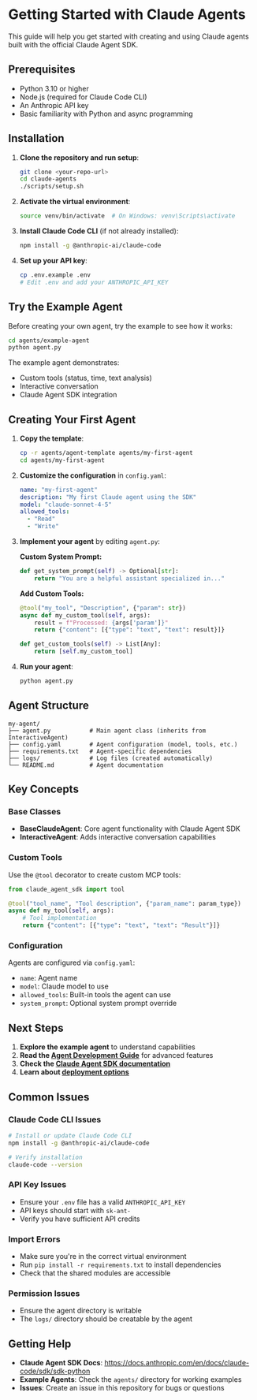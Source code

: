 # Getting Started with Claude Agents

This guide will help you get started with creating and using Claude agents built with the official Claude Agent SDK.

## Prerequisites

- Python 3.10 or higher
- Node.js (required for Claude Code CLI)
- An Anthropic API key
- Basic familiarity with Python and async programming

## Installation

1. **Clone the repository and run setup**:
   ```bash
   git clone <your-repo-url>
   cd claude-agents
   ./scripts/setup.sh
   ```

2. **Activate the virtual environment**:
   ```bash
   source venv/bin/activate  # On Windows: venv\Scripts\activate
   ```

3. **Install Claude Code CLI** (if not already installed):
   ```bash
   npm install -g @anthropic-ai/claude-code
   ```

4. **Set up your API key**:
   ```bash
   cp .env.example .env
   # Edit .env and add your ANTHROPIC_API_KEY
   ```

## Try the Example Agent

Before creating your own agent, try the example to see how it works:

```bash
cd agents/example-agent
python agent.py
```

The example agent demonstrates:
- Custom tools (status, time, text analysis)
- Interactive conversation
- Claude Agent SDK integration

## Creating Your First Agent

1. **Copy the template**:
   ```bash
   cp -r agents/agent-template agents/my-first-agent
   cd agents/my-first-agent
   ```

2. **Customize the configuration** in `config.yaml`:
   ```yaml
   name: "my-first-agent"
   description: "My first Claude agent using the SDK"
   model: "claude-sonnet-4-5"
   allowed_tools:
     - "Read"
     - "Write"
   ```

3. **Implement your agent** by editing `agent.py`:
   
   **Custom System Prompt:**
   ```python
   def get_system_prompt(self) -> Optional[str]:
       return "You are a helpful assistant specialized in..."
   ```
   
   **Add Custom Tools:**
   ```python
   @tool("my_tool", "Description", {"param": str})
   async def my_custom_tool(self, args):
       result = f"Processed: {args['param']}"
       return {"content": [{"type": "text", "text": result}]}
   
   def get_custom_tools(self) -> List[Any]:
       return [self.my_custom_tool]
   ```

4. **Run your agent**:
   ```bash
   python agent.py
   ```

## Agent Structure

```
my-agent/
├── agent.py           # Main agent class (inherits from InteractiveAgent)
├── config.yaml        # Agent configuration (model, tools, etc.)
├── requirements.txt   # Agent-specific dependencies
├── logs/              # Log files (created automatically)
└── README.md          # Agent documentation
```

## Key Concepts

### Base Classes

- **BaseClaudeAgent**: Core agent functionality with Claude Agent SDK
- **InteractiveAgent**: Adds interactive conversation capabilities

### Custom Tools

Use the `@tool` decorator to create custom MCP tools:

```python
from claude_agent_sdk import tool

@tool("tool_name", "Tool description", {"param_name": param_type})
async def my_tool(self, args):
    # Tool implementation
    return {"content": [{"type": "text", "text": "Result"}]}
```

### Configuration

Agents are configured via `config.yaml`:
- `name`: Agent name
- `model`: Claude model to use 
- `allowed_tools`: Built-in tools the agent can use
- `system_prompt`: Optional system prompt override

## Next Steps

1. **Explore the example agent** to understand capabilities
2. **Read the [Agent Development Guide](agent-guide.md)** for advanced features
3. **Check the [Claude Agent SDK documentation](https://docs.anthropic.com/en/docs/claude-code/sdk/sdk-python)**
4. **Learn about [deployment options](deployment.md)**

## Common Issues

### Claude Code CLI Issues
```bash
# Install or update Claude Code CLI
npm install -g @anthropic-ai/claude-code

# Verify installation
claude-code --version
```

### API Key Issues
- Ensure your `.env` file has a valid `ANTHROPIC_API_KEY`
- API keys should start with `sk-ant-`
- Verify you have sufficient API credits

### Import Errors
- Make sure you're in the correct virtual environment
- Run `pip install -r requirements.txt` to install dependencies
- Check that the shared modules are accessible

### Permission Issues
- Ensure the agent directory is writable
- The `logs/` directory should be creatable by the agent

## Getting Help

- **Claude Agent SDK Docs**: https://docs.anthropic.com/en/docs/claude-code/sdk/sdk-python
- **Example Agents**: Check the `agents/` directory for working examples
- **Issues**: Create an issue in this repository for bugs or questions